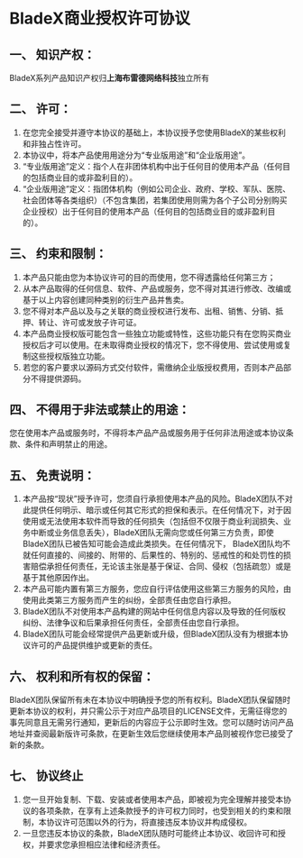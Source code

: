 # BladeX商业授权许可协议

## 一、 知识产权：
BladeX系列产品知识产权归**上海布雷德网络科技**独立所有

## 二、 许可：
1. 在您完全接受并遵守本协议的基础上，本协议授予您使用BladeX的某些权利和非独占性许可。
2. 本协议中，将本产品使用用途分为“专业版用途”和“企业版用途”。
3. “专业版用途”定义：指个人在非团体机构中出于任何目的使用本产品（任何目的包括商业目的或非盈利目的）。
4. “企业版用途”定义：指团体机构（例如公司企业、政府、学校、军队、医院、社会团体等各类组织）（不包含集团，若集团使用则需为各个子公司分别购买企业授权）出于任何目的使用本产品（任何目的包括商业目的或非盈利目的）。

## 三、 约束和限制：
1. 本产品只能由您为本协议许可的目的而使用，您不得透露给任何第三方；
2. 从本产品取得的任何信息、软件、产品或服务，您不得对其进行修改、改编或基于以上内容创建同种类别的衍生产品并售卖。
3. 您不得对本产品以及与之关联的商业授权进行发布、出租、销售、分销、抵押、转让、许可或发放子许可证。
4. 本产品商业授权版可能包含一些独立功能或特性，这些功能只有在您购买商业授权后才可以使用。在未取得商业授权的情况下，您不得使用、尝试使用或复制这些授权版独立功能。
5. 若您的客户要求以源码方式交付软件，需缴纳企业版授权费用，否则本产品部分不得提供源码。

## 四、 不得用于非法或禁止的用途：
您在使用本产品或服务时，不得将本产品产品或服务用于任何非法用途或本协议条款、条件和声明禁止的用途。

## 五、 免责说明：
1. 本产品按“现状”授予许可，您须自行承担使用本产品的风险。BladeX团队不对此提供任何明示、暗示或任何其它形式的担保和表示。在任何情况下，对于因使用或无法使用本软件而导致的任何损失（包括但不仅限于商业利润损失、业务中断或业务信息丢失），BladeX团队无需向您或任何第三方负责，即使BladeX团队已被告知可能会造成此类损失。在任何情况下， BladeX团队均不就任何直接的、间接的、附带的、后果性的、特别的、惩戒性的和处罚性的损害赔偿承担任何责任，无论该主张是基于保证、合同、侵权（包括疏忽）或是基于其他原因作出。
2. 本产品可能内置有第三方服务，您应自行评估使用这些第三方服务的风险，由使用此类第三方服务而产生的纠纷，全部责任由您自行承担。
3. BladeX团队不对使用本产品构建的网站中任何信息内容以及导致的任何版权纠纷、法律争议和后果承担任何责任，全部责任由您自行承担。
4. BladeX团队可能会经常提供产品更新或升级，但BladeX团队没有为根据本协议许可的产品提供维护或更新的责任。

## 六、 权利和所有权的保留：
BladeX团队保留所有未在本协议中明确授予您的所有权利。BladeX团队保留随时更新本协议的权利，并只需公示于对应产品项目的LICENSE文件，无需征得您的事先同意且无需另行通知，更新后的内容应于公示即时生效。您可以随时访问产品地址并查阅最新版许可条款，在更新生效后您继续使用本产品则被视作您已接受了新的条款。

## 七、 协议终止
1. 您一旦开始复制、下载、安装或者使用本产品，即被视为完全理解并接受本协议的各项条款，在享有上述条款授予的许可权力同时，也受到相关的约束和限制，本协议许可范围以外的行为，将直接违反本协议并构成侵权。
2. 一旦您违反本协议的条款，BladeX团队随时可能终止本协议、收回许可和授权，并要求您承担相应法律和经济责任。